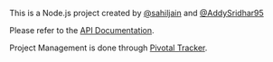 This is a Node.js project created by <a href="https://github.com/sahiljain">@sahiljain</a> and <a href="https://github.com/AddySridhar95">@AddySridhar95</a>


Please refer to the [API Documentation](http://docs.waterlooanswers.apiary.io/ "API Documentation"). 

Project Management is done through [Pivotal Tracker](https://www.pivotaltracker.com/projects/1142404 "Pivotal tracker"). 
